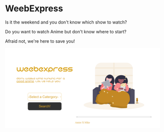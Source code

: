 # WeebExpress

Is it the weekend and you don't know which show to watch?

Do you want to watch Anime but don't know where to start?

Afraid not, we're here to save you!

<a href='https://weebexpress.netlify.app/'>![Screenshot](assets/website-screenshot.PNG)</a>


